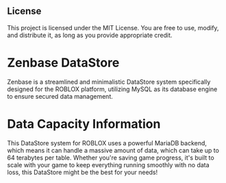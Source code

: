 ## License

This project is licensed under the MIT License. You are free to use, modify, and distribute it, as long as you provide appropriate credit.

# Zenbase DataStore
Zenbase is a streamlined and minimalistic DataStore system specifically designed for the ROBLOX platform, utilizing MySQL as its database engine to ensure secured data management.

# Data Capacity Information
This DataStore system for ROBLOX uses a powerful MariaDB backend, which means it can handle a massive amount of data, which can take up to 64 terabytes per table. Whether you're saving game progress, it's built to scale with your game to keep everything running smoothly with no data loss, this DataStore might be the best for your needs!
